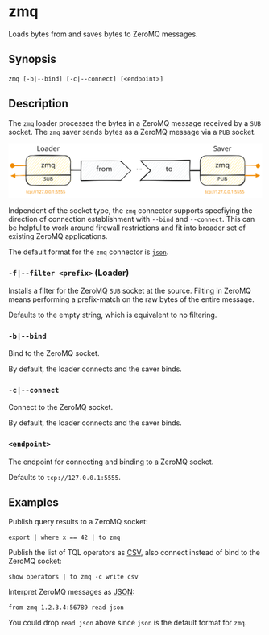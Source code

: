 # zmq

Loads bytes from and saves bytes to ZeroMQ messages.

## Synopsis

```
zmq [-b|--bind] [-c|--connect] [<endpoint>]
```

## Description

The `zmq` loader processes the bytes in a ZeroMQ message received by a `SUB`
socket. The `zmq` saver sends bytes as a ZeroMQ message via a `PUB` socket.

![ZeroMQ Connector](zeromq-connector.excalidraw.svg)

Indpendent of the socket type, the `zmq` connector supports specfiying the
direction of connection establishment with `--bind` and `--connect`. This can be
helpful to work around firewall restrictions and fit into broader set of
existing ZeroMQ applications.

The default format for the `zmq` connector is [`json`](../formats/json.md).

### `-f|--filter <prefix>` (Loader)

Installs a filter for the ZeroMQ `SUB` socket at the source. Filting in ZeroMQ
means performing a prefix-match on the raw bytes of the entire message.

Defaults to the empty string, which is equivalent to no filtering.

### `-b|--bind`

Bind to the ZeroMQ socket.

By default, the loader connects and the saver binds.

### `-c|--connect`

Connect to the ZeroMQ socket.

By default, the loader connects and the saver binds.

### `<endpoint>`

The endpoint for connecting and binding to a ZeroMQ socket.

Defaults to `tcp://127.0.0.1:5555`.

## Examples

Publish query results to a ZeroMQ socket:

```
export | where x == 42 | to zmq
```

Publish the list of TQL operators as [CSV](../formats/csv.md), also connect
instead of bind to the ZeroMQ socket:

```
show operators | to zmq -c write csv
```

Interpret ZeroMQ messages as [JSON](../formats/json.md):

```
from zmq 1.2.3.4:56789 read json
```

You could drop `read json` above since `json` is the default format for `zmq`.
